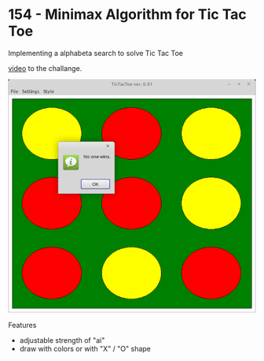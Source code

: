 # 154 - Minimax Algorithm for Tic Tac Toe

Implementing a alphabeta search to solve Tic Tac Toe

[video](https://www.youtube.com/watch?v=trKjYdBASyQ) to the challange.

![](preview.png)

Features
- adjustable strength of "ai"
- draw with colors or with "X" / "O" shape